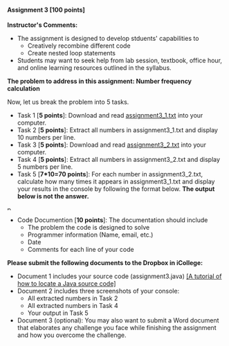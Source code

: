 #### Assignment 3 [**100 points**]

**Instructor's Comments:** 

+ The assignment is designed to develop stduents' capabilities to 
  + Creatively recombine different code
  + Create nested loop statements
+ Students may want to seek help from lab session, textbook, office hour, and online learning resources outlined in the syllabus.



**The problem to address in this assignment: Number frequency calculation**

Now, let us break the problem into 5 tasks.
+ Task 1 [**5 points**]: Download and read [assignment3_1.txt](https://www.dropbox.com/s/v9lvx1xw0f2l189/assignment3_1.txt?dl=0) into your computer.
+ Task 2 [**5 points**]: Extract all numbers in assignment3_1.txt and display 10 numbers per line.
+ Task 3 [**5 points**]: Download and read [assignment3_2.txt](https://www.dropbox.com/s/vu2zy91ddh6cdvb/assignment3_2.txt?dl=0) into your computer.
+ Task 4 [**5 points**]: Extract all numbers in assignment3_2.txt and display 5 numbers per line.
+ Task 5 [**7*10=70 points**]: For each number in assignment3_2.txt, calculate how many times it appears in assignment3_1.txt and display your results in the console by following the format below.  **The output below is not the answer.**
<img src="https://github.com/zhitaoyin/CIS3260/blob/master/Pic/assignment3output.png" alt="paths" style="width: 10px;"/>

+ Code Documention [**10 points**]: The documentation should include
  + The problem the code is designed to solve
  + Programmer information (Name, email, etc.)
  + Date
  + Comments for each line of your code

**Please submit the following documents to  the Dropbox in iCollege:**
+ Document 1 includes your source code (assignment3.java) [[A tutorial of how to locate a Java source code]](https://www.dropbox.com/s/422i7tz3zz17ay3/Locate%20a%20Java%20Source%20Code.pdf?dl=0)
+ Document 2 includes three screenshots of your console:
  + All extracted numbers in Task 2
  + All extracted numbers in Task 4
  + Your output in Task 5
+ Document 3 (optional): You may also want to submit a Word document that elaborates any challenge you face while finishing the assignment and how you overcome the challenge.


